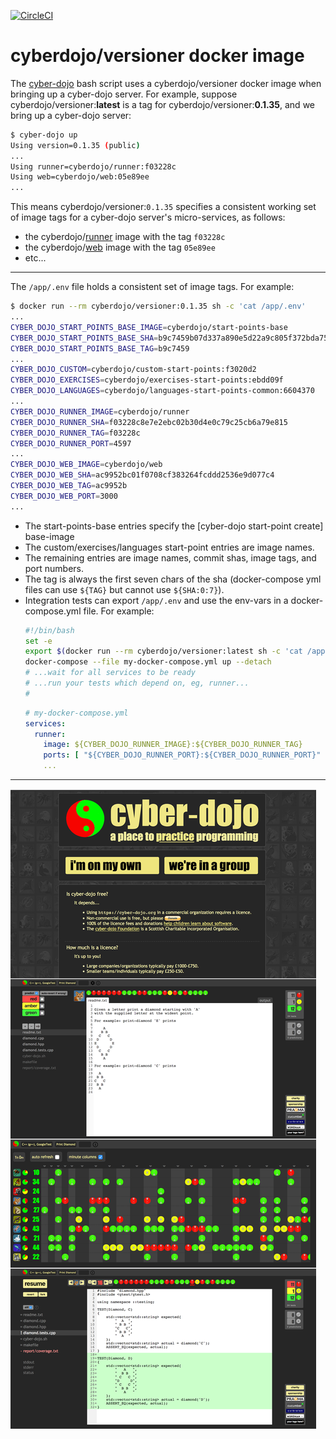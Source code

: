 [![CircleCI](https://circleci.com/gh/cyber-dojo/versioner.svg?style=svg)](https://circleci.com/gh/cyber-dojo/versioner)

# cyberdojo/versioner docker image

The [cyber-dojo](https://github.com/cyber-dojo/commander/blob/master/cyber-dojo) bash script
uses a cyberdojo/versioner docker image when bringing up a cyber-dojo server.
For example, suppose cyberdojo/versioner:**latest** is a tag for cyberdojo/versioner:**0.1.35**,
and we bring up a cyber-dojo server:
```bash
$ cyber-dojo up
Using version=0.1.35 (public)
...
Using runner=cyberdojo/runner:f03228c
Using web=cyberdojo/web:05e89ee
...
```
This means cyberdojo/versioner:```0.1.35``` specifies a consistent working set of
image tags for a cyber-dojo server's micro-services, as follows:
*  the cyberdojo/[runner](https://github.com/cyber-dojo/runner/tree/f03228c8e7e2ebc02b30d4e0c79c25cb6a79e815) image with the tag ```f03228c```
*  the cyberdojo/[web](https://github.com/cyber-dojo/web/tree/05e89eee29666e5474ddd486938f33127b0c2471) image with the tag ```05e89ee```
* etc...

- - - -

The ```/app/.env``` file holds a consistent set of image tags.
For example:
```bash
$ docker run --rm cyberdojo/versioner:0.1.35 sh -c 'cat /app/.env'
...
CYBER_DOJO_START_POINTS_BASE_IMAGE=cyberdojo/start-points-base
CYBER_DOJO_START_POINTS_BASE_SHA=b9c7459b07d337a890e5d22a9c805f372bda758f
CYBER_DOJO_START_POINTS_BASE_TAG=b9c7459
...
CYBER_DOJO_CUSTOM=cyberdojo/custom-start-points:f3020d2
CYBER_DOJO_EXERCISES=cyberdojo/exercises-start-points:ebdd09f
CYBER_DOJO_LANGUAGES=cyberdojo/languages-start-points-common:6604370
...
CYBER_DOJO_RUNNER_IMAGE=cyberdojo/runner
CYBER_DOJO_RUNNER_SHA=f03228c8e7e2ebc02b30d4e0c79c25cb6a79e815
CYBER_DOJO_RUNNER_TAG=f03228c
CYBER_DOJO_RUNNER_PORT=4597
...
CYBER_DOJO_WEB_IMAGE=cyberdojo/web
CYBER_DOJO_WEB_SHA=ac9952bc01f0708cf383264fcddd2536e9d077c4
CYBER_DOJO_WEB_TAG=ac9952b
CYBER_DOJO_WEB_PORT=3000
...
```
- The start-points-base entries specify the [cyber-dojo start-point create] base-image
- The custom/exercises/languages start-point entries are image names.
- The remaining entries are image names, commit shas, image tags, and port numbers.
- The tag is always the first seven chars of the sha (docker-compose yml files
  can use ```${TAG}``` but cannot use ```${SHA:0:7}```).
- Integration tests can export ```/app/.env``` and use the env-vars in a docker-compose.yml file. For example:
  ```bash
  #!/bin/bash
  set -e
  export $(docker run --rm cyberdojo/versioner:latest sh -c 'cat /app/.env')
  docker-compose --file my-docker-compose.yml up --detach
  # ...wait for all services to be ready
  # ...run your tests which depend on, eg, runner...
  #
  ```
  ```yml
  # my-docker-compose.yml
  services:
    runner:
      image: ${CYBER_DOJO_RUNNER_IMAGE}:${CYBER_DOJO_RUNNER_TAG}
      ports: [ "${CYBER_DOJO_RUNNER_PORT}:${CYBER_DOJO_RUNNER_PORT}" ]      
      ...
  ```

- - - -

![cyber-dojo.org home page](https://github.com/cyber-dojo/cyber-dojo/blob/master/shared/home_page_snapshot.png)
